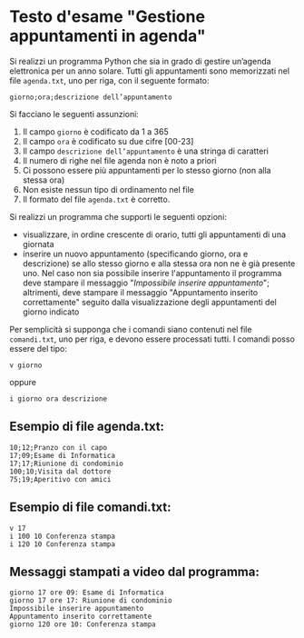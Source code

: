 # Testo d'esame "Gestione appuntamenti in agenda"

Si realizzi un programma Python che sia in grado di gestire un’agenda elettronica per un anno solare. Tutti gli
appuntamenti sono memorizzati nel file `agenda.txt`, uno per riga, con il seguente formato:

    giorno;ora;descrizione dell’appuntamento

Si facciano le seguenti assunzioni:

1. Il campo `giorno` è codificato da 1 a 365
2. Il campo `ora` è codificato su due cifre [00-23]
3. Il campo `descrizione dell’appuntamento` è una stringa di caratteri
4. Il numero di righe nel file agenda non è noto a priori
5. Ci possono essere più appuntamenti per lo stesso giorno (non alla stessa ora)
6. Non esiste nessun tipo di ordinamento nel file
7. Il formato del file `agenda.txt` è corretto.

Si realizzi un programma che supporti le seguenti opzioni:

- visualizzare, in ordine crescente di orario, tutti gli appuntamenti di una giornata
- inserire un nuovo appuntamento (specificando giorno, ora e descrizione) se allo stesso giorno e alla stessa ora non ne
  è già presente uno. Nel caso non sia possibile inserire l'appuntamento il programma deve stampare il messaggio "*Impossibile inserire appuntamento*"; altrimenti, deve stampare il messaggio "Appuntamento inserito correttamente"
  seguito dalla visualizzazione degli appuntamenti del giorno indicato

Per semplicità si supponga che i comandi siano contenuti nel file `comandi.txt`, uno per riga, e devono essere
processati tutti. I comandi posso essere del tipo:

    v giorno

oppure

    i giorno ora descrizione

## Esempio di file agenda.txt:

	10;12;Pranzo con il capo
	17;09;Esame di Informatica
	17;17;Riunione di condominio
	100;10;Visita dal dottore
	75;19;Aperitivo con amici

## Esempio di file comandi.txt:

	v 17
	i 100 10 Conferenza stampa
	i 120 10 Conferenza stampa

## Messaggi stampati a video dal programma:

	giorno 17 ore 09: Esame di Informatica
	giorno 17 ore 17: Riunione di condominio
	Impossibile inserire appuntamento		
	Appuntamento inserito correttamente
	giorno 120 ore 10: Conferenza stampa